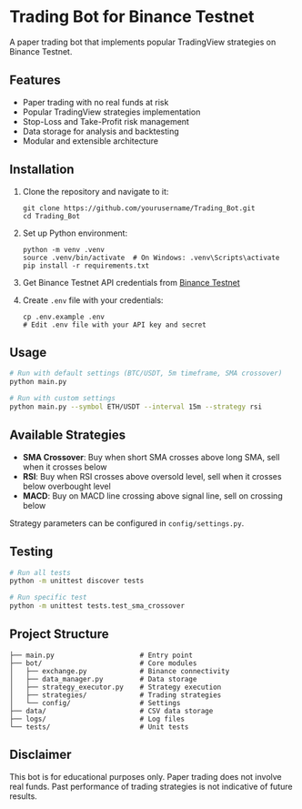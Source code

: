 # Trading Bot for Binance Testnet

A paper trading bot that implements popular TradingView strategies on Binance Testnet.

## Features

- Paper trading with no real funds at risk
- Popular TradingView strategies implementation
- Stop-Loss and Take-Profit risk management
- Data storage for analysis and backtesting
- Modular and extensible architecture

## Installation

1. Clone the repository and navigate to it:
   ```
   git clone https://github.com/yourusername/Trading_Bot.git
   cd Trading_Bot
   ```

2. Set up Python environment:
   ```
   python -m venv .venv
   source .venv/bin/activate  # On Windows: .venv\Scripts\activate
   pip install -r requirements.txt
   ```

3. Get Binance Testnet API credentials from [Binance Testnet](https://testnet.binance.vision/)

4. Create `.env` file with your credentials:
   ```
   cp .env.example .env
   # Edit .env file with your API key and secret
   ```

## Usage

```bash
# Run with default settings (BTC/USDT, 5m timeframe, SMA crossover)
python main.py

# Run with custom settings
python main.py --symbol ETH/USDT --interval 15m --strategy rsi
```

## Available Strategies

- **SMA Crossover**: Buy when short SMA crosses above long SMA, sell when it crosses below
- **RSI**: Buy when RSI crosses above oversold level, sell when it crosses below overbought level
- **MACD**: Buy on MACD line crossing above signal line, sell on crossing below

Strategy parameters can be configured in `config/settings.py`.

## Testing

```bash
# Run all tests
python -m unittest discover tests

# Run specific test
python -m unittest tests.test_sma_crossover
```

## Project Structure

```
├── main.py                     # Entry point
├── bot/                        # Core modules
│   ├── exchange.py             # Binance connectivity
│   ├── data_manager.py         # Data storage
│   ├── strategy_executor.py    # Strategy execution
│   ├── strategies/             # Trading strategies
│   └── config/                 # Settings
├── data/                       # CSV data storage
├── logs/                       # Log files
└── tests/                      # Unit tests
```

## Disclaimer

This bot is for educational purposes only. Paper trading does not involve real funds. Past performance of trading strategies is not indicative of future results. 